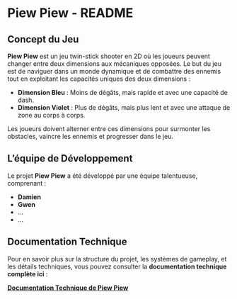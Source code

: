 # **Piew Piew - README**

## **Concept du Jeu**

**Piew Piew** est un jeu twin-stick shooter en 2D où les joueurs peuvent changer entre deux dimensions aux mécaniques opposées. Le but du jeu est de naviguer dans un monde dynamique et de combattre des ennemis tout en exploitant les capacités uniques des deux dimensions :

- **Dimension Bleu** : Moins de dégâts, mais rapide et avec une capacité de dash.
- **Dimension Violet** : Plus de dégâts, mais plus lent et avec une attaque de zone au corps à corps.

Les joueurs doivent alterner entre ces dimensions pour surmonter les obstacles, vaincre les ennemis et progresser dans le jeu.

## **L’équipe de Développement**

Le projet **Piew Piew** a été développé par une équipe talentueuse, comprenant :

- **Damien**
- **Gwen**
- ...
- ...

## **Documentation Technique**

Pour en savoir plus sur la structure du projet, les systèmes de gameplay, et les détails techniques, vous pouvez consulter la **documentation technique complète ici** :

[**Documentation Technique de Piew Piew**](<https://sharp-factory-ffd.notion.site/Documentation-technique-Piew-Piew-1936b2a92fc380e68f31fcf9db686359>)
